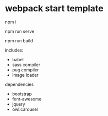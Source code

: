 # webpack start template

npm i

npm run serve

npm run build

includes:
- babel
- sass compiler
- pug compiler
- image loader

dependencies
- bootstrap
- font-awesome
- jquery
- owl.carousel
